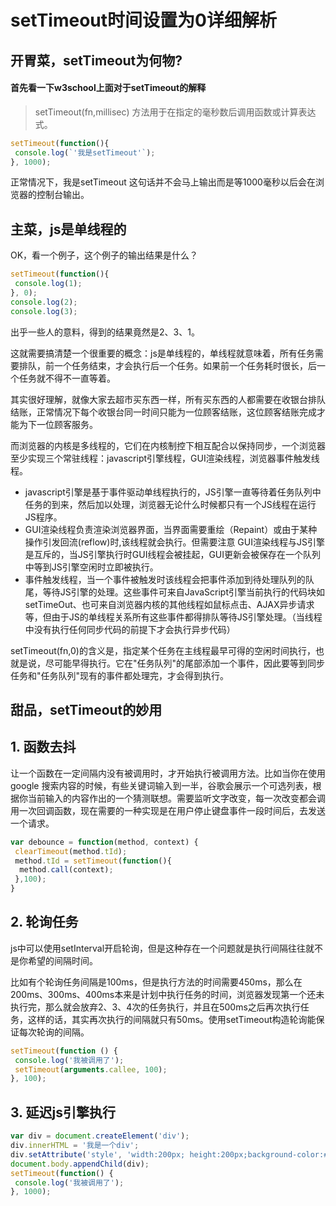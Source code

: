 # setTimeout时间设置为0详细解析

## 开胃菜，setTimeout为何物?

#### 首先看一下w3school上面对于setTimeout的解释

> setTimeout(fn,millisec) 方法用于在指定的毫秒数后调用函数或计算表达式。

```js
setTimeout(function(){
 console.log(`'我是setTimeout'`);
}, 1000);
```

正常情况下，我是setTimeout 这句话并不会马上输出而是等1000毫秒以后会在浏览器的控制台输出。

## 主菜，js是单线程的

OK，看一个例子，这个例子的输出结果是什么？

```js
setTimeout(function(){
 console.log(1);
}, 0);
console.log(2);
console.log(3);
```

出乎一些人的意料，得到的结果竟然是2、3、1。

这就需要搞清楚一个很重要的概念：js是单线程的，单线程就意味着，所有任务需要排队，前一个任务结束，才会执行后一个任务。如果前一个任务耗时很长，后一个任务就不得不一直等着。

其实很好理解，就像大家去超市买东西一样，所有买东西的人都需要在收银台排队结账，正常情况下每个收银台同一时间只能为一位顾客结账，这位顾客结账完成才能为下一位顾客服务。

而浏览器的内核是多线程的，它们在内核制控下相互配合以保持同步，一个浏览器至少实现三个常驻线程：javascript引擎线程，GUI渲染线程，浏览器事件触发线程。

* javascript引擎是基于事件驱动单线程执行的，JS引擎一直等待着任务队列中任务的到来，然后加以处理，浏览器无论什么时候都只有一个JS线程在运行JS程序。
* GUI渲染线程负责渲染浏览器界面，当界面需要重绘（Repaint）或由于某种操作引发回流(reflow)时,该线程就会执行。但需要注意 GUI渲染线程与JS引擎是互斥的，当JS引擎执行时GUI线程会被挂起，GUI更新会被保存在一个队列中等到JS引擎空闲时立即被执行。
* 事件触发线程，当一个事件被触发时该线程会把事件添加到待处理队列的队尾，等待JS引擎的处理。这些事件可来自JavaScript引擎当前执行的代码块如setTimeOut、也可来自浏览器内核的其他线程如鼠标点击、AJAX异步请求等，但由于JS的单线程关系所有这些事件都得排队等待JS引擎处理。（当线程中没有执行任何同步代码的前提下才会执行异步代码）

setTimeout(fn,0)的含义是，指定某个任务在主线程最早可得的空闲时间执行，也就是说，尽可能早得执行。它在"任务队列"的尾部添加一个事件，因此要等到同步任务和"任务队列"现有的事件都处理完，才会得到执行。

## 甜品，setTimeout的妙用

## 1. 函数去抖

让一个函数在一定间隔内没有被调用时，才开始执行被调用方法。比如当你在使用 google 搜索内容的时候，有些关键词输入到一半，谷歌会展示一个可选列表，根据你当前输入的内容作出的一个猜测联想。需要监听文字改变，每一次改变都会调用一次回调函数，现在需要的一种实现是在用户停止键盘事件一段时间后，去发送一个请求。

```js
var debounce = function(method, context) {
 clearTimeout(method.tId);
 method.tId = setTimeout(function(){
  method.call(context);
 },100);
}
```

## 2. 轮询任务

js中可以使用setInterval开启轮询，但是这种存在一个问题就是执行间隔往往就不是你希望的间隔时间。

比如有个轮询任务间隔是100ms，但是执行方法的时间需要450ms，那么在200ms、300ms、400ms本来是计划中执行任务的时间，浏览器发现第一个还未执行完，那么就会放弃2、3、4次的任务执行，并且在500ms之后再次执行任务，这样的话，其实再次执行的间隔就只有50ms。使用setTimeout构造轮询能保证每次轮询的间隔。

```js
setTimeout(function () {
 console.log('我被调用了');
 setTimeout(arguments.callee, 100);
}, 100);
```

## 3. 延迟js引擎执行

```js
var div = document.createElement('div');
div.innerHTML = '我是一个div';
div.setAttribute('style', 'width:200px; height:200px;background-color:#f00; ');
document.body.appendChild(div);
setTimeout(function() {
 console.log('我被调用了');
}, 1000);
```
